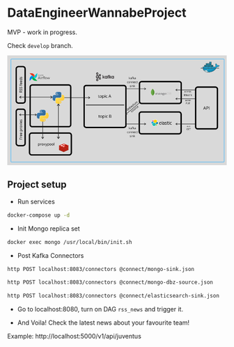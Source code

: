 # DataEngineerWannabeProject

MVP - work in progress.

Check `develop` branch.


![MVP Architecture](./images/mvp_architecture.png)

## Project setup

- Run services

```sh
docker-compose up -d
```

- Init Mongo replica set

```sh
docker exec mongo /usr/local/bin/init.sh
```

- Post Kafka Connectors

```sh
http POST localhost:8083/connectors @connect/mongo-sink.json
```

```sh
http POST localhost:8083/connectors @connect/mongo-dbz-source.json
```

```sh
http POST localhost:8083/connectors @connect/elasticsearch-sink.json
```

- Go to localhost:8080, turn on DAG `rss_news` and trigger it.

- And Voila! Check the latest news about your favourite team!

Example:
http://localhost:5000/v1/api/juventus
